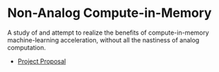 

# Non-Analog Compute-in-Memory 

A study of and attempt to realize the benefits of compute-in-memory machine-learning acceleration, without all the nastiness of analog computation. 

* [Project Proposal](./proposal.md)



